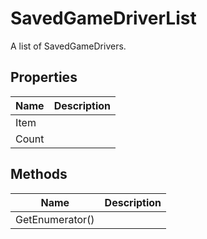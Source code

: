 # SavedGameDriverList

A list of SavedGameDrivers.

## Properties

| Name  | Description  |
|-------|--------------|
| Item  |   |
| Count  |   |


## Methods

| Name  | Description  |
|-------|--------------|
| GetEnumerator()  |   |


